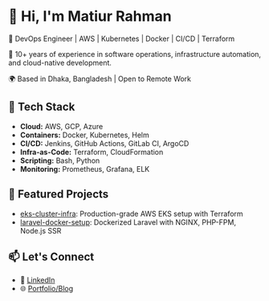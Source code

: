 # 👋 Hi, I'm Matiur Rahman

🔧 DevOps Engineer | AWS | Kubernetes | Docker | CI/CD | Terraform

💼 10+ years of experience in software operations, infrastructure automation, and cloud-native development.

🌍 Based in Dhaka, Bangladesh | Open to Remote Work

## 🧰 Tech Stack
- **Cloud:** AWS, GCP, Azure
- **Containers:** Docker, Kubernetes, Helm
- **CI/CD:** Jenkins, GitHub Actions, GitLab CI, ArgoCD
- **Infra-as-Code:** Terraform, CloudFormation
- **Scripting:** Bash, Python
- **Monitoring:** Prometheus, Grafana, ELK

## 📂 Featured Projects
- [eks-cluster-infra](https://github.com/matiur-rm/eks-cluster-infra): Production-grade AWS EKS setup with Terraform
- [laravel-docker-setup](https://github.com/matiur-rm/laravel-docker-setup): Dockerized Laravel with NGINX, PHP-FPM, Node.js SSR

## 📫 Let's Connect
- 💼 [LinkedIn](https://www.linkedin.com/in/matiur-rahman-mozumdar/)
- 🌐 [Portfolio/Blog](#)
